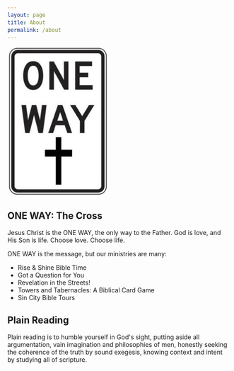 ```yaml
---
layout: page
title: About
permalink: /about
---
```


![ONE WAY](/assets/images/logo.png)

## ONE WAY: The Cross

Jesus Christ is the ONE WAY, the only way to the Father. God is love, and His Son is life. Choose love. Choose life.

ONE WAY is the message, but our ministries are many:

* Rise & Shine Bible Time
* Got a Question for You
* Revelation in the Streets!
* Towers and Tabernacles: A Biblical Card Game
* Sin City Bible Tours

## Plain Reading

Plain reading is to humble yourself in God's sight, putting aside all argumentation, vain imagination and philosophies of men, honestly seeking the coherence of the truth by sound exegesis, knowing context and intent by studying all of scripture.
